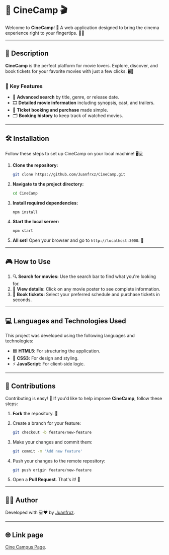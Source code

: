 
# 🎥 CineCamp 🎬

Welcome to **CineCamp**! 🌟 A web application designed to bring the cinema experience right to your fingertips. 🍿✨

---

## 🚀 Description

**CineCamp** is the perfect platform for movie lovers. Explore, discover, and book tickets for your favorite movies with just a few clicks. 🖥️📱

### 🌟 Key Features

- 🔎 **Advanced search** by title, genre, or release date.
- 🎞️ **Detailed movie information** including synopsis, cast, and trailers.
- 🛒 **Ticket booking and purchase** made simple.
- 🗂️ **Booking history** to keep track of watched movies.

---

## 🛠️ Installation

Follow these steps to set up CineCamp on your local machine! 🖥️💻

1. **Clone the repository:**

   ```bash
   git clone https://github.com/Juanfrxz/CineCamp.git
   ```

2. **Navigate to the project directory:**

   ```bash
   cd CineCamp
   ```

3. **Install required dependencies:**

   ```bash
   npm install
   ```

4. **Start the local server:**

   ```bash
   npm start
   ```

5. **All set!** Open your browser and go to `http://localhost:3000`. 🚀

---

## 🎮 How to Use

1. 🔍 **Search for movies:** Use the search bar to find what you're looking for.
2. 🎥 **View details:** Click on any movie poster to see complete information.
3. 🛒 **Book tickets:** Select your preferred schedule and purchase tickets in seconds.

---

## 💻 Languages and Technologies Used

This project was developed using the following languages and technologies:

- 🟦 **HTML5**: For structuring the application.
- 🎨 **CSS3**: For design and styling.
- ⚡ **JavaScript**: For client-side logic.

---

## 🤝 Contributions

Contributing is easy! 🎉 If you'd like to help improve **CineCamp**, follow these steps:

1. **Fork** the repository. 🍴
2. Create a branch for your feature:

   ```bash
   git checkout -b feature/new-feature
   ```

3. Make your changes and commit them:

   ```bash
   git commit -m 'Add new feature'
   ```

4. Push your changes to the remote repository:

   ```bash
   git push origin feature/new-feature
   ```

5. Open a **Pull Request**. That's it! 🚀

---

## 👨‍💻 Author

Developed with 💻❤️ by [Juanfrxz](https://github.com/Juanfrxz).

---

## 🌐 Link page

[Cine Campus Page](https://github.com/Juanfrxz).
